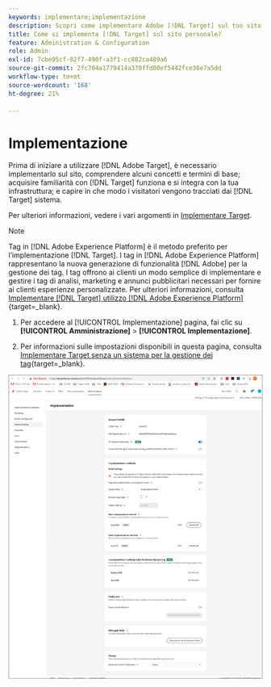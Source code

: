 ```yaml
---
keywords: implementare;implementazione
description: Scopri come implementare Adobe [!DNL Target] sul tuo sito. Imposta le impostazioni globali, il metodo di implementazione (AEP Web SDK o at.js) e altro ancora.
title: Come si implementa [!DNL Target] sul sito personale?
feature: Administration & Configuration
role: Admin
exl-id: 7cbe95cf-82f7-490f-a3f1-cc882ca489a6
source-git-commit: 2fc704a1779414a370ffd00ef5442fce36e7a5dd
workflow-type: tm+mt
source-wordcount: '168'
ht-degree: 21%

---
```


# Implementazione

Prima di iniziare a utilizzare [!DNL Adobe Target], è necessario implementarlo sul sito, comprendere alcuni concetti e termini di base; acquisire familiarità con [!DNL Target] funziona e si integra con la tua infrastruttura; e capire in che modo i visitatori vengono tracciati dai [!DNL Target] sistema.

Per ulteriori informazioni, vedere i vari argomenti in [Implementare Target](/help/main/c-implementing-target/implementing-target.md).

>[!NOTE]
>
>Tag in [!DNL Adobe Experience Platform] è il metodo preferito per l’implementazione [!DNL Target]. I tag in [!DNL Adobe Experience Platform] rappresentano la nuova generazione di funzionalità [!DNL Adobe] per la gestione dei tag. I tag offrono ai clienti un modo semplice di implementare e gestire i tag di analisi, marketing e annunci pubblicitari necessari per fornire ai clienti esperienze personalizzate. Per ulteriori informazioni, consulta [Implementare [!DNL Target] utilizzo [!DNL Adobe Experience Platform]](https://experienceleague.adobe.com/docs/target-dev/developer/client-side/at-js-implementation/deploy-at-js/implement-target-using-adobe-launch.html){target=_blank}.

1. Per accedere al [!UICONTROL Implementazione] pagina, fai clic su **[!UICONTROL Amministrazione]** > **[!UICONTROL Implementazione]**.

1. Per informazioni sulle impostazioni disponibili in questa pagina, consulta [Implementare Target senza un sistema per la gestione dei tag](https://experienceleague.adobe.com/docs/target-dev/developer/client-side/at-js-implementation/deploy-at-js/implement-target-without-a-tag-manager.html){target=_blank}.

![Pagina di implementazione](/help/main/administrating-target/assets/implementation.png)
